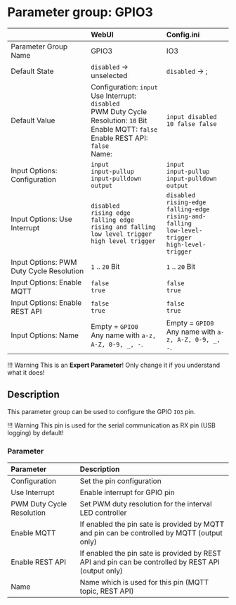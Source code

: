 # Parameter group: GPIO3

|                   | WebUI               | Config.ini
|:---               |:---                 |:----
| Parameter Group Name | GPIO3            | IO3
| Default State     | `disabled` -> unselected | `disabled` -> ;
| Default Value     | Configuration: `input`<br>Use Interrupt: `disabled`<br>PWM Duty Cycle Resolution: `10` Bit<br>Enable MQTT: `false`<br>Enable REST API: `false`<br>Name: ` `  | `input disabled 10 false false  `
| Input Options: Configuration | `input`<br>`input-pullup`<br>`input-pulldown`<br>`output` | `input`<br>`input-pullup`<br>`input-pulldown`<br>`output`
| Input Options: Use Interrupt | `disabled`<br>`rising edge`<br>`falling edge`<br>`rising and falling`<br>`low level trigger`<br>`high level trigger` | `disabled`<br>`rising-edge`<br>`falling-edge`<br>`rising-and-falling`<br>`low-level-trigger`<br>`high-level-trigger`
| Input Options: PWM Duty Cycle Resolution | `1` .. `20` Bit | `1` .. `20` Bit
| Input Options: Enable MQTT | `false`<br>`true` | `false`<br>`true`
| Input Options: Enable REST API | `false`<br>`true` | `false`<br>`true`
| Input Options: Name | Empty = `GPIO0`<br>Any name with `a-z, A-Z, 0-9, _, -`. | Empty = `GPIO0`<br>Any name with `a-z, A-Z, 0-9, _, -`.


!!! Warning
    This is an **Expert Parameter**! Only change it if you understand what it does!
    

## Description

This parameter group can be used to configure the GPIO `IO3` pin.


!!! Warning
    This pin is used for the serial communication as RX pin (USB logging) by default!


### Parameter

| Parameter                 | Description
|:---                       |:---
| Configuration             | Set the pin configuration
| Use Interrupt             | Enable interrupt for GPIO pin
| PWM Duty Cycle Resolution | Set PWM duty resolution for the interval LED controller
| Enable MQTT               | If enabled the pin sate is provided by MQTT and pin can be controlled by MQTT (output only)
| Enable REST API           | If enabled the pin sate is provided by REST API and pin can be controlled by REST API (output only)
| Name                      | Name which is used for this pin (MQTT topic, REST API)
